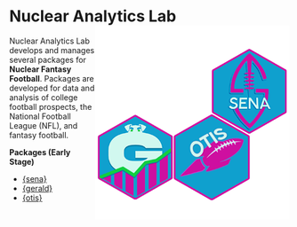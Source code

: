 # Nuclear Analytics Lab <img src="assets/packages.png" align="right" height="350" alt="" />

Nuclear Analytics Lab develops and manages several packages for **Nuclear Fantasy Football**.
Packages are developed for data and analysis of college football prospects, the National Football League (NFL), and fantasy football.

**Packages (Early Stage)**

- [{sena}](https://github.com/NuclearAnalyticsLab/sena)
- [{gerald}](https://github.com/NuclearAnalyticsLab/gerald)
- [{otis}](https://github.com/NuclearAnalyticsLab/otis)
